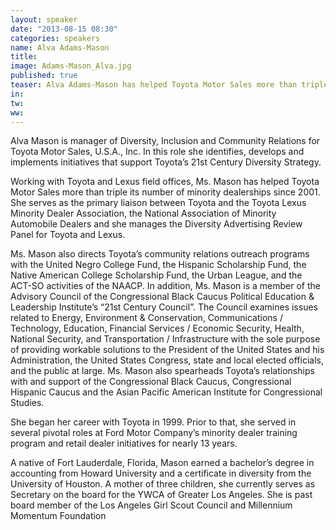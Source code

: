 ```yaml
---
layout: speaker
date: "2013-08-15 08:30"
categories: speakers
name: Alva Adams-Mason
title: 
image: Adams-Mason_Alva.jpg
published: true
teaser: Alva Adams-Mason has helped Toyota Motor Sales more than triple its number of minority dealerships since 2001.
in:
tw:
ww: 
---
```

Alva Mason is manager of Diversity, Inclusion and Community Relations for Toyota Motor Sales, U.S.A., Inc.  In this role she identifies, develops and implements initiatives that support Toyota’s 21st Century Diversity Strategy.

Working with Toyota and Lexus field offices, Ms. Mason has helped Toyota Motor Sales more than triple its number of minority dealerships since 2001.  She serves as the primary liaison between Toyota and the Toyota Lexus Minority Dealer Association, the National Association of Minority Automobile Dealers and she manages the Diversity Advertising Review Panel for Toyota and Lexus.

Ms. Mason also directs Toyota’s community relations outreach programs with the United Negro College Fund, the Hispanic Scholarship Fund, the Native American College Scholarship Fund, the Urban League, and the ACT-SO activities of the NAACP. In addition, Ms. Mason is a member of the Advisory Council of the Congressional Black Caucus Political Education & Leadership Institute’s “21st Century Council”. The Council examines issues related to Energy, Environment & Conservation, Communications / Technology, Education, Financial Services / Economic Security, Health, National Security, and Transportation / Infrastructure with the sole purpose of providing workable solutions to the President of the United States and his Administration, the United States Congress, state and local elected officials, and the public at large. Ms. Mason also spearheads Toyota’s relationships with and support of the Congressional Black Caucus, Congressional Hispanic Caucus and the Asian Pacific American Institute for Congressional Studies.

She began her career with Toyota in 1999. Prior to that, she served in several pivotal roles at Ford Motor Company’s minority dealer training program and retail dealer initiatives for nearly 13 years.

A native of Fort Lauderdale, Florida, Mason earned a bachelor’s degree in accounting from Howard University and a certificate in diversity from the University of Houston.  A mother of three children, she currently serves as Secretary on the board for the YWCA of Greater Los Angeles.  She is past board member of the Los Angeles Girl Scout Council and Millennium Momentum Foundation
